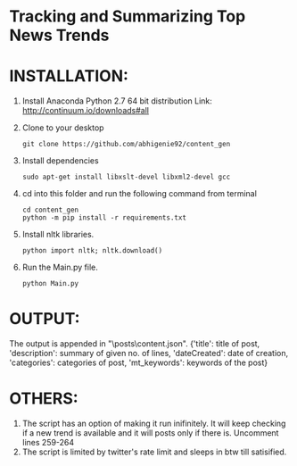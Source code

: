 # Tracking and Summarizing Top News Trends
INSTALLATION:
==============
1. Install Anaconda Python 2.7 64 bit distribution
	Link: http://continuum.io/downloads#all
2. Clone to your desktop

	```
	git clone https://github.com/abhigenie92/content_gen
	
	```
3. Install dependencies
 	```	
	sudo apt-get install libxslt-devel libxml2-devel gcc
	```

4. cd into this folder and run the following command from terminal
	
	```
	cd content_gen
	python -m pip install -r requirements.txt
	```
5. Install nltk libraries.

    ```
    python import nltk; nltk.download()
    ```
6. Run the Main.py file.
	
	```
	python Main.py
	```

OUTPUT:
==============
The output is appended in "\posts\content.json". 
 	{'title': title of post, 'description': summary of given no. of lines, 'dateCreated': date of creation, 'categories': categories of post, 'mt_keywords': keywords of the post}

OTHERS:
==============
1. The script has an option of making it run inifinitely. It will keep checking if a new trend is available and it will posts only if there is.
	Uncomment lines 259-264
2.  The script is limited by twitter's rate limit and sleeps in btw till satisified.

